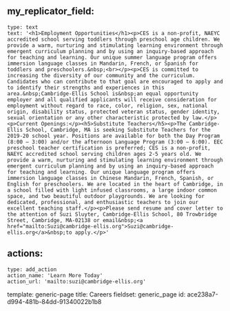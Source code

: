 my_replicator_field:
  -
    type: text
    text: '<h1>Employment Opportunities</h1><p>CES is a non-profit, NAEYC accredited school serving toddlers through preschool age children. We provide a warm, nurturing and stimulating learning environment through emergent curriculum planning and by using an inquiry-based approach for teaching and learning. Our unique summer language program offers immersion language classes in Mandarin, French, or Spanish for toddlers and preschoolers.&nbsp;<br></p><p>CES is committed to increasing the diversity of our community and the curriculum. Candidates who can contribute to that goal are encouraged to apply and to identify their strengths and experiences in this area.&nbsp;Cambridge-Ellis School is&nbsp;an equal opportunity employer and all qualified applicants will receive consideration for employment without regard to race, color, religion, sex, national origin, disability status, protected veteran status, gender identity, sexual orientation or any other characteristic protected by law.</p><p>Current Openings:</p><h5>Substitute Teachers</h5><p>The Cambridge-Ellis School, Cambridge, MA is seeking Substitute Teachers for the 2019-20 school year. Positions are available for both the Day Program (8:00 – 3:00) and/or the afternoon Language Program (3:00 – 6:00). EEC preschool teacher certification is preferred; CES is a non-profit, NAEYC accredited school serving children ages 2-5 years old. We provide a warm, nurturing and stimulating learning environment through emergent curriculum planning and by using an inquiry-based approach for teaching and learning. Our unique language program offers immersion language classes in Chinese Mandarin, French, Spanish, or English for preschoolers. We are located in the heart of Cambridge, in a school filled with light infused classrooms, a large indoor common space, and two beautiful outdoor playgrounds. We are looking for dedicated, professional, and enthusiastic teachers to join our excellent teaching staff.</p><p>Please send resume and cover letter to the attention of Suzi Sluyter, Cambridge-Ellis School, 80 Trowbridge Street, Cambridge, MA-02138 or email&nbsp;<a href="mailto:Suzi@cambridge-ellis.org">Suzi@cambridge-ellis.org</a>&nbsp;to apply.</p>'
actions:
  -
    type: add_action
    action_name: 'Learn More Today'
    action_url: 'mailto:suzi@cambridge-ellis.org'
template: generic-page
title: Careers
fieldset: generic_page
id: ace238a7-d994-481b-84dd-91340022b1b8
